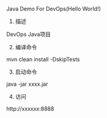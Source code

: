 
Java Demo For DevOps(Hello World!)

1. 描述

DevOps Java项目

2. 编译命令

mvn clean install -DskipTests

3. 启动命令

java -jar xxxx.jar

4. 访问

http://xxxxxx:8888